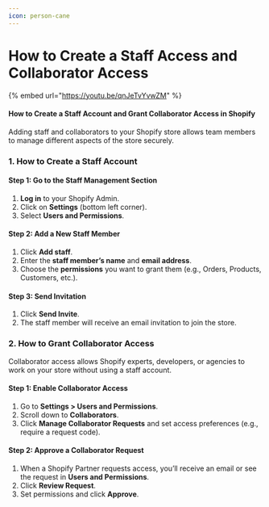 ```yaml
---
icon: person-cane
---
```


# How to Create a Staff Access and Collaborator Access

{% embed url="https://youtu.be/qnJeTvYvwZM" %}

#### **How to Create a Staff Account and Grant Collaborator Access in Shopify**

Adding staff and collaborators to your Shopify store allows team members to manage different aspects of the store securely.

### **1. How to Create a Staff Account**

#### **Step 1: Go to the Staff Management Section**

1. **Log in** to your Shopify Admin.
2. Click on **Settings** (bottom left corner).
3. Select **Users and Permissions**.

#### **Step 2: Add a New Staff Member**

1. Click **Add staff**.
2. Enter the **staff member’s name** and **email address**.
3. Choose the **permissions** you want to grant them (e.g., Orders, Products, Customers, etc.).

#### **Step 3: Send Invitation**

1. Click **Send Invite**.
2. The staff member will receive an email invitation to join the store.

### **2. How to Grant Collaborator Access**

Collaborator access allows Shopify experts, developers, or agencies to work on your store without using a staff account.

#### **Step 1: Enable Collaborator Access**

1. Go to **Settings > Users and Permissions**.
2. Scroll down to **Collaborators**.
3. Click **Manage Collaborator Requests** and set access preferences (e.g., require a request code).

#### **Step 2: Approve a Collaborator Request**

1. When a Shopify Partner requests access, you’ll receive an email or see the request in **Users and Permissions**.
2. Click **Review Request**.
3. Set permissions and click **Approve**.
